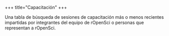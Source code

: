 +++
title="Capacitación"
+++

Una tabla de búsqueda de sesiones de capacitación más o menos recientes impartidas por integrantes del equipo de rOpenSci o personas que representan a rOpenSci.